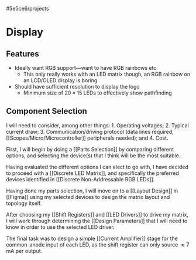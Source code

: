 #5e5ce6/projects 

# Display

## Features

- Ideally want RGB support—want to have RGB rainbows etc
	- This only really works with an LED matrix though, an RGB rainbow on an LCD/OLED display is boring
- Should have sufficient resolution to display the logo
	- Minimum size of $20\times15$ LEDs to effectively show pathfinding
 
## Component Selection

I will need to consider, among other things:
	1. Operating voltages;
	2. Typical current draw;
	3. Communication/driving protocol (data lines required, [[Scopes/Micro/Microcontroller]] peripherals needed); and
	4. Cost.

First, I will begin by doing a [[Parts Selection]] by comparing different options, and selecting the device(s) that I think will be the most suitable.

Having evaluated the different options I can elect to go with, I have decided to proceed with a [[Discrete LED Matrix]], and specifically the preferred devices identified in [[Discrete Non-Addressable RGB LEDs]].

Having done my parts selection, I will move on to a [[Layout Design]] in [[Figma]] using my selected devices to design the matrix layout and topology itself.

After choosing my [[Shift Registers]] and [[LED Drivers]] to drive my matrix, I will work through determining the [[Design Parameters]] that I will need to know in order to use the selected LED driver.

The final task was to design a simple [[Current Amplifier]] stage for the common-anode input of each LED, as the shift register can only source $\approx 7\,\text{mA}$ per output.
